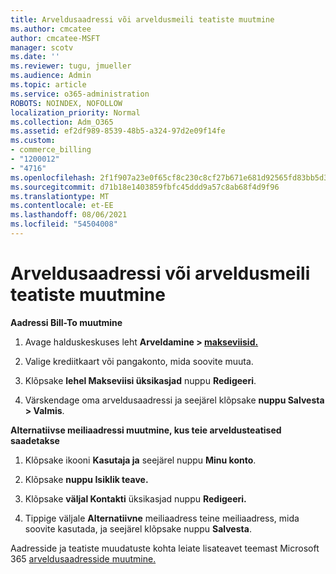 ```yaml
---
title: Arveldusaadressi või arveldusmeili teatiste muutmine
ms.author: cmcatee
author: cmcatee-MSFT
manager: scotv
ms.date: ''
ms.reviewer: tugu, jmueller
ms.audience: Admin
ms.topic: article
ms.service: o365-administration
ROBOTS: NOINDEX, NOFOLLOW
localization_priority: Normal
ms.collection: Adm_O365
ms.assetid: ef2df989-8539-48b5-a324-97d2e09f14fe
ms.custom:
- commerce_billing
- "1200012"
- "4716"
ms.openlocfilehash: 2f1f907a23e0f65cf8c230c8cf27b671e681d92565fd83bb5d39ebf3c53ab9fd
ms.sourcegitcommit: d71b18e1403859fbfc45ddd9a57c8ab68f4d9f96
ms.translationtype: MT
ms.contentlocale: et-EE
ms.lasthandoff: 08/06/2021
ms.locfileid: "54504008"
---
```

# <a name="change-billing-address-or-billing-email-notifications"></a>Arveldusaadressi või arveldusmeili teatiste muutmine

**Aadressi Bill-To muutmine**

1. Avage halduskeskuses leht **Arveldamine > [makseviisid.](https://go.microsoft.com/fwlink/p/?linkid=2018806)**

2. Valige krediitkaart või pangakonto, mida soovite muuta.

3. Klõpsake **lehel Makseviisi üksikasjad** nuppu **Redigeeri**.

4. Värskendage oma arveldusaadressi ja seejärel klõpsake **nuppu Salvesta > Valmis**.

**Alternatiivse meiliaadressi muutmine, kus teie arveldusteatised saadetakse** 

1. Klõpsake ikooni **Kasutaja ja** seejärel nuppu **Minu konto**.

2. Klõpsake **nuppu Isiklik teave.**

3. Klõpsake **väljal Kontakti** üksikasjad nuppu **Redigeeri.**

4. Tippige väljale **Alternatiivne** meiliaadress teine meiliaadress, mida soovite kasutada, ja seejärel klõpsake nuppu **Salvesta**.

Aadresside ja teatiste muudatuste kohta leiate lisateavet teemast Microsoft 365 [arveldusaadresside muutmine.](/microsoft-365/commerce/billing-and-payments/change-your-billing-addresses)
